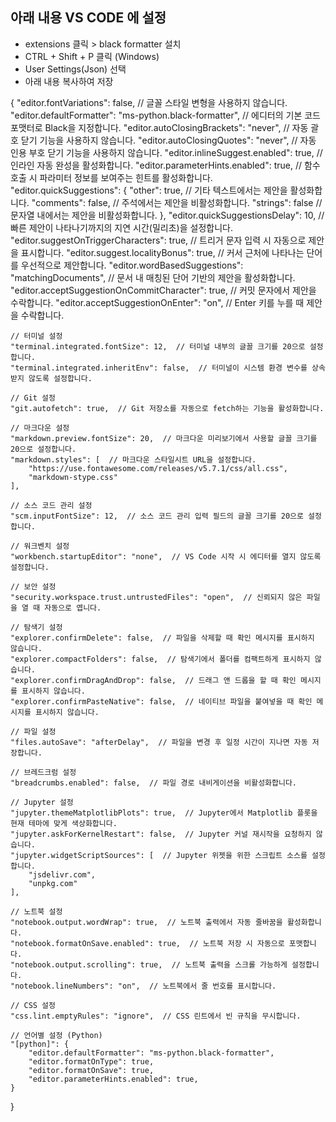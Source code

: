 ## 아래 내용 VS CODE 에 설정
- extensions 클릭 > black formatter 설치
- CTRL + Shift + P 클릭 (Windows)
- User Settings(Json) 선택
- 아래 내용 복사하여 저장 


{
    "editor.fontVariations": false, // 글꼴 스타일 변형을 사용하지 않습니다.
    "editor.defaultFormatter": "ms-python.black-formatter",  // 에디터의 기본 코드 포맷터로 Black을 지정합니다.
    "editor.autoClosingBrackets": "never",  // 자동 괄호 닫기 기능을 사용하지 않습니다.
    "editor.autoClosingQuotes": "never",  // 자동 인용 부호 닫기 기능을 사용하지 않습니다.
    "editor.inlineSuggest.enabled": true,  // 인라인 자동 완성을 활성화합니다.
    "editor.parameterHints.enabled": true,  // 함수 호출 시 파라미터 정보를 보여주는 힌트를 활성화합니다.
    "editor.quickSuggestions": {
        "other": true,  // 기타 텍스트에서는 제안을 활성화합니다.
        "comments": false,  // 주석에서는 제안을 비활성화합니다.
        "strings": false  // 문자열 내에서는 제안을 비활성화합니다.
    },
    "editor.quickSuggestionsDelay": 10,  // 빠른 제안이 나타나기까지의 지연 시간(밀리초)을 설정합니다.
    "editor.suggestOnTriggerCharacters": true,  // 트리거 문자 입력 시 자동으로 제안을 표시합니다.
    "editor.suggest.localityBonus": true,  // 커서 근처에 나타나는 단어를 우선적으로 제안합니다.
    "editor.wordBasedSuggestions": "matchingDocuments",  // 문서 내 매칭된 단어 기반의 제안을 활성화합니다.
    "editor.acceptSuggestionOnCommitCharacter": true,  // 커밋 문자에서 제안을 수락합니다.
    "editor.acceptSuggestionOnEnter": "on",  // Enter 키를 누를 때 제안을 수락합니다.

    // 터미널 설정
    "terminal.integrated.fontSize": 12,  // 터미널 내부의 글꼴 크기를 20으로 설정합니다.
    "terminal.integrated.inheritEnv": false,  // 터미널이 시스템 환경 변수를 상속받지 않도록 설정합니다.

    // Git 설정
    "git.autofetch": true,  // Git 저장소를 자동으로 fetch하는 기능을 활성화합니다.

    // 마크다운 설정
    "markdown.preview.fontSize": 20,  // 마크다운 미리보기에서 사용할 글꼴 크기를 20으로 설정합니다.
    "markdown.styles": [  // 마크다운 스타일시트 URL을 설정합니다.
        "https://use.fontawesome.com/releases/v5.7.1/css/all.css",
        "markdown-stype.css"
    ],

    // 소스 코드 관리 설정
    "scm.inputFontSize": 12,  // 소스 코드 관리 입력 필드의 글꼴 크기를 20으로 설정합니다.

    // 워크벤치 설정
    "workbench.startupEditor": "none",  // VS Code 시작 시 에디터를 열지 않도록 설정합니다.

    // 보안 설정
    "security.workspace.trust.untrustedFiles": "open",  // 신뢰되지 않은 파일을 열 때 자동으로 엽니다.

    // 탐색기 설정
    "explorer.confirmDelete": false,  // 파일을 삭제할 때 확인 메시지를 표시하지 않습니다.
    "explorer.compactFolders": false,  // 탐색기에서 폴더를 컴팩트하게 표시하지 않습니다.
    "explorer.confirmDragAndDrop": false,  // 드래그 앤 드롭을 할 때 확인 메시지를 표시하지 않습니다.
    "explorer.confirmPasteNative": false,  // 네이티브 파일을 붙여넣을 때 확인 메시지를 표시하지 않습니다.

    // 파일 설정
    "files.autoSave": "afterDelay",  // 파일을 변경 후 일정 시간이 지나면 자동 저장합니다.

    // 브레드크럼 설정
    "breadcrumbs.enabled": false,  // 파일 경로 내비게이션을 비활성화합니다.

    // Jupyter 설정
    "jupyter.themeMatplotlibPlots": true,  // Jupyter에서 Matplotlib 플롯을 현재 테마에 맞게 색상화합니다.
    "jupyter.askForKernelRestart": false,  // Jupyter 커널 재시작을 요청하지 않습니다.
    "jupyter.widgetScriptSources": [  // Jupyter 위젯을 위한 스크립트 소스를 설정합니다.
        "jsdelivr.com",
        "unpkg.com"
    ],

    // 노트북 설정
    "notebook.output.wordWrap": true,  // 노트북 출력에서 자동 줄바꿈을 활성화합니다.
    "notebook.formatOnSave.enabled": true,  // 노트북 저장 시 자동으로 포맷합니다.
    "notebook.output.scrolling": true,  // 노트북 출력을 스크롤 가능하게 설정합니다.
    "notebook.lineNumbers": "on",  // 노트북에서 줄 번호를 표시합니다.

    // CSS 설정
    "css.lint.emptyRules": "ignore",  // CSS 린트에서 빈 규칙을 무시합니다.

    // 언어별 설정 (Python)
    "[python]": {
        "editor.defaultFormatter": "ms-python.black-formatter",
        "editor.formatOnType": true,
        "editor.formatOnSave": true,
        "editor.parameterHints.enabled": true,
    }
}